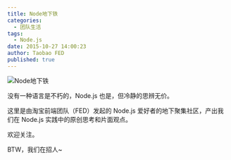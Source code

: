 ```yaml
---
title: Node地下铁
categories: 
  - 团队生活
tags:
  - Node.js
date: 2015-10-27 14:00:23
author: Taobao FED
published: true
---
```


![Node地下铁](https://img.alicdn.com/tps/TB15.wgKXXXXXcBXpXXXXXXXXXX-900-500.png)

没有一种语言是不朽的，Node.js 也是，但冷静的思辨无价。

这里是由淘宝前端团队（FED）发起的 Node.js 爱好者的地下聚集社区，产出我们在 Node.js 实践中的原创思考和片面观点。

欢迎关注。

BTW，我们在招人~
